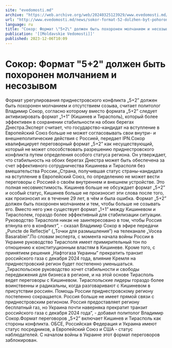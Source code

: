 ```yaml
---
site: "evedomosti.md"
archive: "https://web.archive.org/web/20240325123929/www.evedomosti.md/news/sokor-format-52-dolzhen-byt-pohoronen-molchaniem-i-nesozyvom"
url: "http://www.evedomosti.md/news/sokor-format-52-dolzhen-byt-pohoronen-molchaniem-i-nesozyvom"
language: ru
title: "Сокор: Формат \"5+2\" должен быть похоронен молчанием и несозывом"
publication: '[[Moldavskie Vedomosti]]'
published: 2023-12-06T10:09
---
```


# Сокор: Формат "5+2" должен быть похоронен молчанием и несозывом

Формат урегулирования приднестровского конфликта „5+2” должен быть похоронен молчанием и отсутствием созыва, считает политолог Владимир Сокор, согласно которому вместо формата „5+2” следует активизировать формат „1+1” (Кишинев и Тирасполь), который более эффективен в сохранении стабильности на обоих берегах Днестра.Эксперт считает, что государство-кандидат на вступление в Европейский Союз больше не может согласовывать свои внутри- и внешнеполитические действия с Россией, передает IPN.Сокор квалифицирует переговорный формат „5+2” как несуществующий, который не может способствовать разрешению приднестровского конфликта путем определения особого статуса региона. Он утверждает, что стабильность на обоих берегах Днестра может быть обеспечена за счет эффективного сотрудничества Кишинева и Тирасполя без вмешательства России.„Страна, получившая статус страны-кандидата на вступление в Европейский Союз, по определению не может вести переговоры с Россией о своём внутреннем и внешнем устройстве. Это полная несовместимость. Кишинев больше не обсуждает формат „5+2” и особый статус, Кишинев больше не произносит эти слова после того, как произносил их в течение 29 лет, в чём и была ошибка. Формат „5+2” должен быть похоронен молчанием и тем, чтобы больше не созывать его. Вместо него уже существует формат „1+1” между Кишиневом и Тирасполем, гораздо более эффективный для стабилизации ситуации. Руководство Тирасполя никак не заинтересовано в том, чтобы Россия втянула его в конфликт”, - сказал Владимир Сокор в эфире передачи „Puncte de Reflecție” („Точки для размышления”) на телеканале „Vocea Basarabiei”.По словам эксперта, с момента начала войны России в Украине руководство Тирасполя имеет примирительный тон по отношению к конституционным властям в Кишиневе. Кроме того, с принятием решения „Нафтогаза Украины” прекратить транзит российского газа с декабря 2024 года, влияние Кремля на приднестровский регион будет постепенно уменьшаться.„Тираспольское руководство хочет стабильности и свободы передвижения для бизнеса в регионе, и на этой основе Тирасполь ведет переговоры с Кишиневом. Тираспольские лидеры гораздо более воинственны и радикальны, когда разговаривают с Кишиневом в присутствии россиян. Помощь России приднестровскому региону постепенно сокращается. Россия больше не имеет прямой связи с приднестровским регионом. Россия предоставляет региону бесплатный газ, но Украина почти наверняка прекратит транзит российского газа с декабря 2024 года”, - добавил политолог Владимир Сокор.Формат переговоров „5+2” включает Кишинев и Тирасполь как стороны конфликта. ОБСЕ, Российская Федерация и Украина имеют статус посредников, а Европейский Союз и США - статус наблюдателей. С началом войны в Украине этот формат переговоров заблокирован.